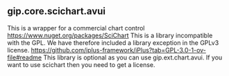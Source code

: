 ## gip.core.scichart.avui
This is a wrapper for a commercial chart control
https://www.nuget.org/packages/SciChart
This is a library incompatible with the GPL. We have therefore included a library exception in the GPLv3 license.
https://github.com/iplus-framework/iPlus?tab=GPL-3.0-1-ov-file#readme
This library is optional as you can use gip.ext.chart.avui. If you want to use scichart then you need to get a license.
